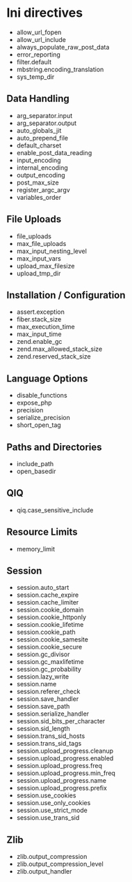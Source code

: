 # Ini directives
- allow_url_fopen
- allow_url_include
- always_populate_raw_post_data
- error_reporting
- filter.default
- mbstring.encoding_translation
- sys_temp_dir

## Data Handling
- arg_separator.input
- arg_separator.output
- auto_globals_jit
- auto_prepend_file
- default_charset
- enable_post_data_reading
- input_encoding
- internal_encoding
- output_encoding
- post_max_size
- register_argc_argv
- variables_order

## File Uploads
- file_uploads
- max_file_uploads
- max_input_nesting_level
- max_input_vars
- upload_max_filesize
- upload_tmp_dir

## Installation / Configuration
- assert.exception
- fiber.stack_size
- max_execution_time
- max_input_time
- zend.enable_gc
- zend.max_allowed_stack_size
- zend.reserved_stack_size

## Language Options
- disable_functions
- expose_php
- precision
- serialize_precision
- short_open_tag

## Paths and Directories
- include_path
- open_basedir

## QIQ
- qiq.case_sensitive_include

## Resource Limits
- memory_limit

## Session
- session.auto_start
- session.cache_expire
- session.cache_limiter
- session.cookie_domain
- session.cookie_httponly
- session.cookie_lifetime
- session.cookie_path
- session.cookie_samesite
- session.cookie_secure
- session.gc_divisor
- session.gc_maxlifetime
- session.gc_probability
- session.lazy_write
- session.name
- session.referer_check
- session.save_handler
- session.save_path
- session.serialize_handler
- session.sid_bits_per_character
- session.sid_length
- session.trans_sid_hosts
- session.trans_sid_tags
- session.upload_progress.cleanup
- session.upload_progress.enabled
- session.upload_progress.freq
- session.upload_progress.min_freq
- session.upload_progress.name
- session.upload_progress.prefix
- session.use_cookies
- session.use_only_cookies
- session.use_strict_mode
- session.use_trans_sid

## Zlib
- zlib.output_compression
- zlib.output_compression_level
- zlib.output_handler

